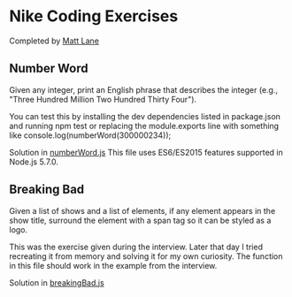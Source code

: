 # Nike Coding Exercises

Completed by <a href="mailto:matthewlane@gmail.com">Matt Lane</a>

## Number Word

Given any integer, print an English phrase that describes the integer
(e.g., "Three Hundred Million Two Hundred Thirty Four").

You can test this by installing the dev dependencies listed in package.json and
running
  npm test
or replacing the module.exports line with something like
  console.log(numberWord(300000234));

Solution in [numberWord.js](numberWord.js) This file uses ES6/ES2015 features
supported in Node.js 5.7.0.

## Breaking Bad

Given a list of shows and a list of elements, if any element appears in the show
title, surround the element with a span tag so it can be styled as a logo.

This was the exercise given during the interview. Later that day I tried
recreating it from memory and solving it for my own curiosity. The function in
this file should work in the example from the interview.

Solution in [breakingBad.js](breakingBad.js)
